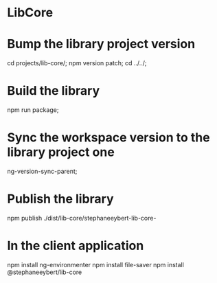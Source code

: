 # LibCore

# Bump the library project version
cd projects/lib-core/;
npm version patch;
cd ../../;

# Build the library
npm run package;

# Sync the workspace version to the library project one
ng-version-sync-parent;

# Publish the library
npm publish ./dist/lib-core/stephaneeybert-lib-core-

# In the client application
npm install ng-environmenter
npm install file-saver
npm install @stephaneeybert/lib-core
